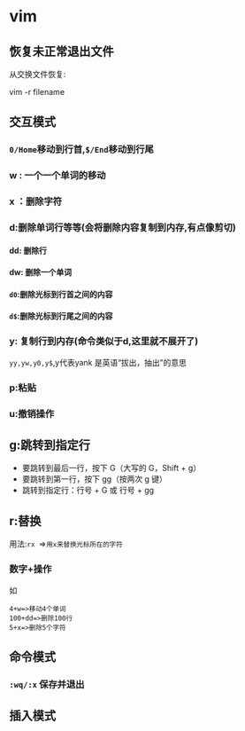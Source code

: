 # vim 



## 恢复未正常退出文件

从交换文件恢复:

vim -r filename



## 交互模式

### `0/Home`移动到行首,`$/End`移动到行尾



### w : 一个一个单词的移动



### x ：删除字符



### d:删除单词行等等(会将删除内容复制到内存,有点像剪切)

#### dd: 删除行



#### dw: 删除一个单词



#### `d0`:删除光标到行首之间的内容



#### `d$`:删除光标到行尾之间的内容



### y: 复制行到内存(命令类似于d,这里就不展开了)

`yy,yw,y0,y$`,y代表yank 是英语“拔出，抽出”的意思 

### p:粘贴



### u:撤销操作



## g:跳转到指定行

- 要跳转到最后一行，按下 G（大写的 G，Shift + g）
- 要跳转到第一行，按下 gg（按两次 g 键）
- 跳转到指定行：行号 + G 或 行号 + gg



## r:替换

用法:`rx `=>`用x来替换光标所在的字符`





### 数字+操作

如

```shell
4+w=>移动4个单词
100+dd=>删除100行
5+x=>删除5个字符
```







## 命令模式

### `:wq/:x` 保存并退出





## 插入模式